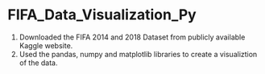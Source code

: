# FIFA_Data_Visualization_Py

1. Downloaded the FIFA 2014 and 2018 Dataset from publicly available Kaggle website.
2. Used the pandas, numpy and matplotlib libraries to create a visualiztion of the data.
